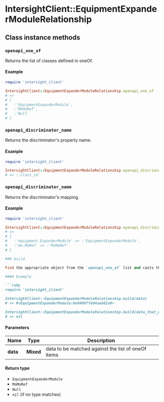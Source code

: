 # IntersightClient::EquipmentExpanderModuleRelationship

## Class instance methods

### `openapi_one_of`

Returns the list of classes defined in oneOf.

#### Example

```ruby
require 'intersight_client'

IntersightClient::EquipmentExpanderModuleRelationship.openapi_one_of
# =>
# [
#   :'EquipmentExpanderModule',
#   :'MoMoRef',
#   :'Null'
# ]
```

### `openapi_discriminator_name`

Returns the discriminator's property name.

#### Example

```ruby
require 'intersight_client'

IntersightClient::EquipmentExpanderModuleRelationship.openapi_discriminator_name
# => :'class_id'
```

### `openapi_discriminator_name`

Returns the discriminator's mapping.

#### Example

```ruby
require 'intersight_client'

IntersightClient::EquipmentExpanderModuleRelationship.openapi_discriminator_mapping
# =>
# {
#   :'equipment.ExpanderModule' => :'EquipmentExpanderModule',
#   :'mo.MoRef' => :'MoMoRef'
# }

### build

Find the appropriate object from the `openapi_one_of` list and casts the data into it.

#### Example

```ruby
require 'intersight_client'

IntersightClient::EquipmentExpanderModuleRelationship.build(data)
# => #<EquipmentExpanderModule:0x00007fdd4aab02a0>

IntersightClient::EquipmentExpanderModuleRelationship.build(data_that_doesnt_match)
# => nil
```

#### Parameters

| Name | Type | Description |
| ---- | ---- | ----------- |
| **data** | **Mixed** | data to be matched against the list of oneOf items |

#### Return type

- `EquipmentExpanderModule`
- `MoMoRef`
- `Null`
- `nil` (if no type matches)


